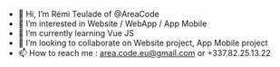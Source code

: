- 👋 Hi, I’m Rémi Teulade of @AreaCode
- 👀 I’m interested in Website / WebApp / App Mobile
- 🌱 I’m currently learning Vue JS
- 💞️ I’m looking to collaborate on Website project, App Mobile project
- 📫 How to reach me : area.code.eu@gmail.com or +337.82.25.13.22

<!---
AreaCode15/AreaCode15 is a ✨ special ✨ repository because its `README.md` (this file) appears on your GitHub profile.
You can click the Preview link to take a look at your changes.
--->
